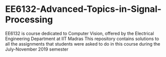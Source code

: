 # EE6132-Advanced-Topics-in-Signal-Processing
EE6132 is course dedicated to Computer Vision, offered by the Electrical Engineering Department at IIT Madras
This repository contains solutions to all the assignments that students were asked to do in this course during the July-November 2019 semester
